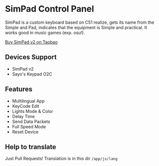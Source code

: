 # SimPad Control Panel

SimPad is a custom keyboard based on C51 realize, gets its name from the Simple and Pad, indicates that the equipment is Simple and practical. It works good in music games (exp. osu!).

[Buy SimPad v2 on Taobao](https://item.taobao.com/item.htm?id=572562412403)

## Devices Support

- SimPad v2
- Sayo's Keypad O2C

## Features

- Multilingual App
- KeyCode Edit
- Lights Mode & Color
- Delay Time
- Send Data Packets
- Full Speed Mode
- Reset Device

## Help to translate

Just Pull Requests!
Translation is in this dir
`/app/js/lang`
